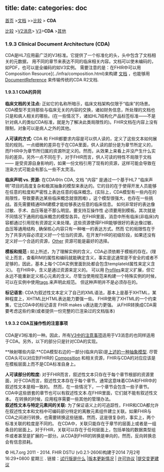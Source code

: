 title: 
date: 
categories: doc
---

  [首页](../home/index.html) >[文档](documentation.html) >>[比较](comparison.html) > **CDA**	


 [比较](comparison.html) >[V2消息](comparison-v2.html)> [V3](comparison-v3.html)>**CDA** >[其他](comparison-other.html) 

### 1.9.3  Clinical Document Architecture (CDA)



CDA是HL7应用最广泛的V3标准。它提供了一个标准化的头，头中包含了文档相关的元数据， 用不同的章节来表达不同的临床相关内容。文档可以使未编码的，如PDF，也可以是全编码的如V3实例。  需要注意的是：在FHIR中可以用Composition Resource](../infra/composition.html)来构建 [文档](../impl/documents.html) ，也能够用[DocumentReference](../infra/documentreference.html) 来传输传统的CDA R2文档.
 
####  1.9.3.1 CDA的异同

**临床文档的关注点:**  正如它的名称所暗示，临床文档架构仅限于“临床”的场景。CDA模型不支持那些与临床无关的内容的交换，诸如财务信息，所处理的文档也只是和病人相关的哪些。(在一些情况下，诸如HL7结构化产品标签标准——不是针对病人的类似CDA标准，就是为了解决此类局限性的)。FHIR文档在内容上没有限制，对象可以是病人之外的其他。 

**人可读的方式:** CDA 和 FHIR都要求内容是可以供人读的，定义了这些文本如何展现的规则。一点细微的差异在于在CDA里面，供人读的部分是为章节所定义的，而FHIR中为章节所归属的资源所定义的。然而，从效果上来看上并没产生什么实际的差异。另外一点不同在于，对于FHIR而言，供人可读的特性不局限于文档—— 是受资源自身影响的，如果一份文档引用了现有的资源，这样可能会导致在渲染方式可能会有那么一些不太灵活。  

**临床声明 vs. 资源:** 在CDA中In CDA,  文档 &quot;内容&quot; 是通过一个基于HL7 &quot;临床声明&quot;项目的高度复杂和极其抽象的模型来表达的。它的目的在于使得开发人员能够在任意的粒度和严密性上表达任意的临床概念。(实际上，CDA模型有一些内在的局限性，导致要表达某些临床概念就很困难) 。这个模型很强大，也存在一些挑战。首先需要精通RIM建模才能给够表达任意的临床信息。
 如何非常好的表达像过敏、手术、血压等是不那么明显。要支持互操作性 必须要用到模板。其次就是不同情况下通用的临床概念的模型各异。在FHIR里面，消息中所有临床(非临床)内容都通过引用现有资源定义来处理。这些资源使得FHIR能够很好的表达像过敏、血压等通用结构 , 确保核心内容只有一种唯一的表达方式。然而 它的局限性在于为了共享内容必须定义好一个恰当的资源。在开发FHIR的初级阶段，如果还没有定义好一个合适的资源，[Other](other.html) 资源可能是最好的选择。   

**模板和规范 :** 如上所述，为了理解实例的含义，CDA必须依赖于模板的存在。(理论上而言，查看RIM的属性和编码就能确定含义，事实是这通常是不安全的或者不足够的，因此，基本上每个CDA实例里面到处都会包含templateId属性来定义含义)。 在FHIR中，含义是通过资源来定义的。
可以用 [Profiles](../infra/profile.html)来定义扩展，但它永远不能重新定义核心元素的含义。尽管当使用规范来构建一个特殊实例的时候，可以在实例中使用[tags](extras.html#tag).来声明此规范。 但这种声明并不是必须存在的。   

**标记语言:** CDA为叙述性文本定义了自己的XML语法，基本上是基于XHTML，某种程度上，XHTML比HTML表达能力要强一些。 FHIR使用了XHTML的一个约束集，它比CDA中的标记语言 FHIR makes u表达能力更强。 从FHIR转换成CDA需要考虑这些约束(或者提供一份完整的已渲染过的文档版本)  
#### 1.9.3.2 CDA互操作性的注意事项   

CDA是V3标准的一种。因此，所有[V3中的注意事项](comparison-v3.html#V3-interoperability)适用于V3消息的也同样适用于CDA。另外，以下的部分只是针对CDA的实现。   

**映射哪些内容:**CDA模型右边的一部分(临床内容)是[上述的一种抽象模型](comparison-v3.html#V3-abstractModels).  尽管CDA头可以对应到FHIR的 [Composition](composition.html) 和相关资源，FHIR与CDA的对应应该是在模板层面上而不是CDA标准自身上。  

**人可读部分的粒度:**  对于FHIR而言，叙述性文本只存在于每个章节根部的资源里面，对于CDA而言，叙述性文本存在于每个章节。通常这意味着CDA和FHIR中的叙述性文本是相一致的。 然而，在一些情况下，一个章节会包含一些子章节。CDA中这些嵌套的章节也可以有叙述性文本.在FHIR里面，它们就不能有叙述性文本。 在转换的时候，应用程序需要一些其他的管理办法。     
**叙述性文本与特定元素间的关联:**  为了保证语义上的可追踪性，FHIR和CDA都允许在叙述性文本和文档中可编码部分特定的离散元素组件建立关联。如果FHIR与CDA之间进行转换，也需要转换这些链接。然而，这是很复杂的，事实上，两个标准关联的粒度是不同的。 在CDA中，关联只能存在于章节的层面上或者是一组条目的层面上。对于FHIR，关联可以存在于任何层面上，包括单独的数据类型组件或者甚至是扩展的一部分。从CDA到FHIR的转换是单向的，然而，反向转换总会有信息损耗。  


 &copy; HL7.org 2011 - 2014. FHIR DSTU (v0.2.1-2606)构建于2014  7月2号 16:29+0800 星期三 . 
链接：[试行版是什么](http://hl7.org/implement/standards/fhir/dstu.htmll) |[版本更新情况](http://hl7.org/implement/standards/fhir/history.htmll) | [许可协议](http://hl7.org/implement/standards/fhir/license.htmll) |[提交变更建议](http://gforge.hl7.org/gf/project/fhir/tracker/?action=TrackerItemAdd&tracker_id=677) 	 		